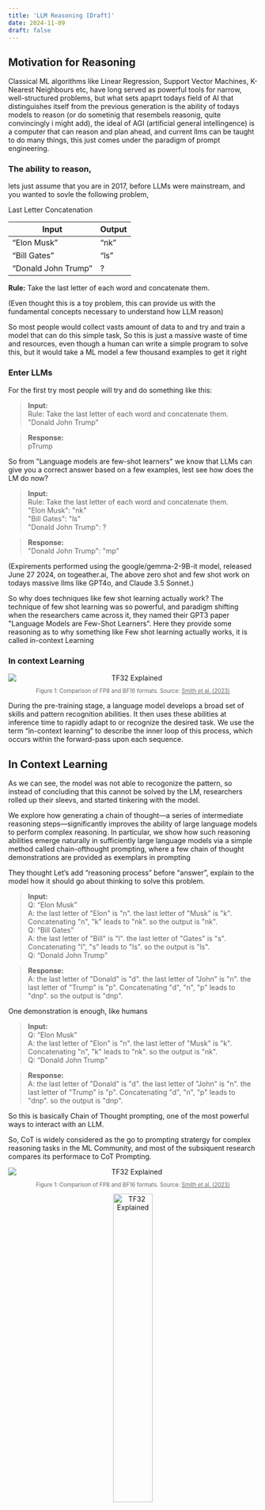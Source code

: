 ```yaml
---
title: 'LLM Reasoning [Draft]'
date: 2024-11-09
draft: false
---
```

## Motivation for Reasoning

Classical ML algorithms like Linear Regression, Support Vector Machines, K- Nearest Neighbours etc, have long served as powerful tools for narrow, well-structured problems, but what sets apaprt todays field of AI that distinguishes itself from the previous generation is the ability of todays models to reason (or do sometinig that resembels reasonig, quite convincingly i might add), the ideal of AGI (artificial general intellingence) is a computer that can reason and plan ahead, and current llms can be taught to do many things, this just comes under the paradigm of prompt engineering.

### The ability to reason, 

lets just assume that you are in 2017, before LLMs were mainstream, and you wanted to sovle the following problem, 

Last Letter Concatenation

| Input               | Output |
|---------------------|--------|
| “Elon Musk”         | “nk”   |
| “Bill Gates”        | “ls”   |
| “Donald John Trump” | ?      |

**Rule:** Take the last letter of each word and concatenate them.

(Even thought this is a toy problem, this can provide us with the fundamental concepts necessary to understand how LLM reason)

So most people would collect vasts amount of data to and try and train a model that can do this simple task, So this is just a massive waste of time and resources, even though a human can write a simple program to solve this, but it would take a ML model a few thousand examples to get it right

### Enter LLMs

For the first try most people will try and do something like this:

> **Input:**  
> Rule: Take the last letter of each word and concatenate them.  
> "Donald John Trump"

> **Response:**  
> pTrump

So from "Language models are few-shot learners" we know that LLMs can give you a correct answer based on a few examples, lest see how does the LM do now?

> **Input:**  
> Rule: Take the last letter of each word and concatenate them.  
> "Elon Musk": "nk" <br>
> "Bill Gates": "ls" <br>
> "Donald John Trump": ?

> **Response:**  
> "Donald John Trump": "mp"

(Expirements performed using the google/gemma-2-9B-it model, released June 27 2024, on togeather.ai, The above zero shot and few shot work on todays massive llms like GPT4o, and Claude 3.5 Sonnet.)

So why does techniques like few shot learning actually work? 
The technique of few shot learning was so powerful, and paradigm shifting when the researchers came across it, they named their GPT3 paper "Language Models are Few-Shot Learners". Here they provide some reasoning as to why something like Few shot learning actually works, it is called in-context Learning

### In context Learning

<div style="text-align: center;">
  <img src="/images/proompt/gpt3.png" alt="TF32 Explained" style="display: block; margin: 0 auto;">
<p style="font-size: 0.8em; color: rgba(0, 0, 0, 0.6);">
  Figure 1: Comparison of FP8 and BF16 formats. Source: 
  <a href="https://arxiv.org/abs/xxxx.xxxxx" style="color: rgba(0, 0, 0, 0.6);">Smith et al. (2023)</a>
</p>
</div>

During the pre-training stage, a language model develops a broad set of skills and pattern recognition abilities. It then uses these abilities at inference time to rapidly adapt to or recognize the desired task. We use the term “in-context learning” to describe the inner loop of this process, which occurs within the forward-pass upon each sequence.

## In Context Learning

As we can see, the model was not able to recogonize the pattern, so instead of concluding that this cannot be solved by the LM, researchers rolled up their sleevs, and started tinkering with the model.

We explore how generating a chain of thought—a series of intermediate reasoning
steps—significantly improves the ability of large language models to perform
complex reasoning. In particular, we show how such reasoning abilities emerge
naturally in sufficiently large language models via a simple method called chain-ofthought prompting, where a few chain of thought demonstrations are provided as
exemplars in prompting

They thought Let’s add “reasoning process” before “answer”, explain to the model how it should go about thinking to solve this problem.

> **Input:**  
> Q: “Elon Musk” <br>
> A: the last letter of "Elon" is "n". the last letter of "Musk" is "k". Concatenating "n", "k"
> leads to "nk". so the output is "nk". <br>
> Q: “Bill Gates” <br>
> A: the last letter of "Bill" is "l". the last letter of "Gates" is "s". Concatenating "l", "s" leads
> to "ls". so the output is "ls". <br>
> Q: “Donald John Trump"

> **Response:**  
> A: the last letter of "Donald" is "d". the last letter of "John" is "n". the last letter of "Trump" is "p". Concatenating "d", "n", "p" leads to "dnp". so the output is "dnp".



One demonstration is enough, like humans
> **Input:**  
> Q: “Elon Musk” <br>
> A: the last letter of "Elon" is "n". the last letter of "Musk" is "k". Concatenating "n", "k"
> leads to "nk". so the output is "nk". <br>
> Q: “Donald John Trump"

> **Response:**  
> A: the last letter of "Donald" is "d". the last letter of "John" is "n". the last letter of "Trump" is "p". Concatenating "d", "n", "p" leads to "dnp". so the output is "dnp".

So this is basically Chain of Thought prompting, one of the most powerful ways to interact with an LLM.

So, CoT is widely considered as the go to prompting stratergy for complex reasoning tasks in the ML Community, and most of the subsiquent research compares its performace to CoT Prompting.

<div style="text-align: center;">
  <img src="/images/proompt/cot_basic.png" alt="TF32 Explained" style="display: block; margin: 0 auto;">
<p style="font-size: 0.8em; color: rgba(0, 0, 0, 0.6);">
  Figure 1: Comparison of FP8 and BF16 formats. Source: 
  <a href="https://arxiv.org/abs/xxxx.xxxxx" style="color: rgba(0, 0, 0, 0.6);">Smith et al. (2023)</a>
</p>
</div>

<div style="text-align: center;">
  <img src="/images/proompt/cot_benchmark.png" alt="TF32 Explained" style="display: block; margin: 0 auto; width: 40%;">
<p style="font-size: 0.8em; color: rgba(0, 0, 0, 0.6);">
  Figure 1: Comparison of FP8 and BF16 formats. Source: 
  <a href="https://arxiv.org/abs/xxxx.xxxxx" style="color: rgba(0, 0, 0, 0.6);">Smith et al. (2023)</a>
</p>
</div>

<div style="text-align: center;">
  <img src="/images/proompt/cot_prompts.png" alt="TF32 Explained" style="display: block; margin: 0 auto;">
<p style="font-size: 0.8em; color: rgba(0, 0, 0, 0.6);">
  Figure 1: Comparison of FP8 and BF16 formats. Source: 
  <a href="https://arxiv.org/abs/xxxx.xxxxx" style="color: rgba(0, 0, 0, 0.6);">Smith et al. (2023)</a>
</p>
</div>

## Let’s think step by step

"Prompt Programming for Large Language Models: Beyond the Few-Shot Paradigm", i think this paper is gulty of giving prompot engineeering the bad rep it has in the research community, just by inserting coluns in place of arrows for language translation and by using, terms like 

> A French phrase is provided: source_phrase
The masterful French translator flawlessly
translates the phrase into English:

this definitely didnt help the research community, i think they were a bit mad, cause simple dumb prompts were working wonders, and the $300k prompt engineer memes came flooding in, i wnat to look at the merits of this research...



<div style="text-align: center;">
  <img src="/images/proompt/zero_shot_cot.png" alt="TF32 Explained" style="display: block; margin: 0 auto;">
<p style="font-size: 0.8em; color: rgba(0, 0, 0, 0.6);">
  Figure 1: Comparison of FP8 and BF16 formats. Source: 
  <a href="https://arxiv.org/abs/xxxx.xxxxx" style="color: rgba(0, 0, 0, 0.6);">Smith et al. (2023)</a>
</p>
</div>

<div style="text-align: center;">
  <img src="/images/proompt/zero_shot_cot_scaling.png" alt="TF32 Explained" style="display: block; margin: 0 auto;">
<p style="font-size: 0.8em; color: rgba(0, 0, 0, 0.6);">
  Figure 1: Comparison of FP8 and BF16 formats. Source: 
  <a href="https://arxiv.org/abs/xxxx.xxxxx" style="color: rgba(0, 0, 0, 0.6);">Smith et al. (2023)</a>
</p>
</div>

<div style="text-align: center;">
  <img src="/images/proompt/zero_shot_cot_pipeline.png" alt="TF32 Explained" style="display: block; margin: 0 auto;">
<p style="font-size: 0.8em; color: rgba(0, 0, 0, 0.6);">
  Figure 1: Comparison of FP8 and BF16 formats. Source: 
  <a href="https://arxiv.org/abs/xxxx.xxxxx" style="color: rgba(0, 0, 0, 0.6);">Smith et al. (2023)</a>
</p>
</div>

These are some of the fundamentals that you need to know, now Look at some of the latest Research in advanced Reasoning capabilities

# A Look at some of the latest Research in advanced Reasoning capabilities

Chain of Thought reasoning and Zero-Shot Chain of thought reasoning, are common ways people try to get most out of the models, now lets look at some of the latest research in Prompting and reasoning that came out over the last couple of years.

## 1. SELF-CONSISTENCY IMPROVES CHAIN OF THOUGHT REASONING IN LANGUAGE MODELS (Mar 23)

Self-consistency can be thought of as an, advanced decoding stratergy, i you want to learn some the fundamentals of decoding in language models, you can refer to my post: Decoding in LMs.
Self consistency involves sampling a diverse set of solutions for a particualr answer,  Self-consistency is compatible with most existing sampling algorithms, including temperature sampling , top-k sampling , and nucleus sampling.

<div style="text-align: center;">
  <img src="/images/proompt/self_con_basic.png" alt="TF32 Explained" style="display: block; margin: 0 auto;">
<p style="font-size: 0.8em; color: rgba(0, 0, 0, 0.6);">
  Figure 1: Comparison of FP8 and BF16 formats. Source: 
  <a href="https://arxiv.org/abs/xxxx.xxxxx" style="color: rgba(0, 0, 0, 0.6);">Smith et al. (2023)</a>
</p>
</div>

The idea is quite simple, you sample multiple outputs, and the answer which has more concensus is chosen as the answer, as in the above figure $18, occurs 2 out of three times, so this is the answer, but how do you decide which answer to present to the user, the first or the third one? This leads to and important question that we face in LLMs, how do you compare two correct answers, in situation of reasoning, it might be better to present the longer of the two answers, as it might have a more indepth reasoning, but this might not always be correct, so we generally use the answer with the higher normalized probability by the output length.

In Table 1, we show the test accuracy over a set of reasoning tasks by using different answer aggregation strategies. In addition to majority vote, one can also weight each $(r_i, a_i)$ by $P(r_i, a_i \mid \text{prompt, question})$ when aggregating the answers. Note to compute $P(r_i, a_i \mid \text{prompt, question})$, we can either take the unnormalized probability of the model generating $(r_i, a_i)$ given ($\text{prompt, question}$), or we can normalize the conditional probability by the output length (Brown et al., 2020), i.e.,

$$
P(r_i, a_i \mid \text{prompt, question}) = \exp \left( \frac{1}{K} \sum_{k=1}^{K} \log P(t_k \mid \text{prompt, question}, t_1, \ldots, t_{k-1}) \right),
$$

where $\log P(t_k \mid \text{prompt, question}, t_1, \ldots, t_{k-1})$ is the log probability of generating the $k$-th token $t_k$ in $(r_i, a_i)$ conditioned on the previous tokens, and $K$ is the total number of tokens in $(r_i, a_i)$. 

In Table 1, we show that taking the "unweighted sum", i.e., taking a majority vote directly over $a_i$ yields a very similar accuracy as aggregating using the "normalized weighted sum". We took a closer look at the model's output probabilities and found this is because for each $(r_i, a_i)$, the normalized conditional probabilities $P(r_i, a_i \mid \text{prompt, question})$ are quite close to each other, i.e., the language model regards those generations as "similarly likely".

Additionally, when aggregating the answers, the results in Table 1 show that the "normalized" weighted sum (i.e., Equation 1) yields a much higher accuracy compared to its unnormalized counterpart. For completeness, in Table 1 we also report the results by taking a "weighted average", i.e., each $a$ gets a score of its weighted sum divided by $\sum_{i=1}^{m} \mathbb{1}(a_i = a)$, which results in a much worse performance.


## 7. UNIVERSAL SELF-CONSISTENCY FOR LARGE LANGUAGE MODEL GENERATION (Nov 23)

self-consistency can only be applied to tasks where the final answer
can be aggregated via exact match, e.g., a single number for math problems.

To address this major limitation of self-consistency, we propose Universal Self-Consistency (USC)
to support various applications, especially free-form generation tasks. Specifically, given multiple
candidate responses, USC simply calls the LLM to select the most consistent response among them
as the final output.

The above Self-Consistency frame work is a bit rigid, cause you need the final answer and the best response is determined based on which final answer occurs the most amount of times, but what about problems like text summarization or code generation or open ended quesition answering, wher it is quite difficult to get consistency among different anwers, to remedy this the researchers introduced Universal Self consistency.

This is the first time we are encountering lms evaluating their own generation, this will be a recurring theme among various approaches to prompt engineering, and at the end i will discuss some limitations of llms evaluation their own work, that you should be aware of..

<div style="text-align: center;">
  <img src="/images/proompt/usc_basic.png" alt="TF32 Explained" style="display: block; margin: 0 auto;">
<p style="font-size: 0.8em; color: rgba(0, 0, 0, 0.6);">
  Figure 1: Comparison of FP8 and BF16 formats. Source: 
  <a href="https://arxiv.org/abs/xxxx.xxxxx" style="color: rgba(0, 0, 0, 0.6);">Smith et al. (2023)</a>
</p>
</div>

<div style="text-align: center;">
  <img src="/images/proompt/usc_example.png" alt="TF32 Explained" style="display: block; margin: 0 auto;">
<p style="font-size: 0.8em; color: rgba(0, 0, 0, 0.6);">
  Figure 1: Comparison of FP8 and BF16 formats. Source: 
  <a href="https://arxiv.org/abs/xxxx.xxxxx" style="color: rgba(0, 0, 0, 0.6);">Smith et al. (2023)</a>
</p>
</div>

<div style="text-align: center;">
  <img src="/images/proompt/usc_stat.png" alt="TF32 Explained" style="display: block; margin: 0 auto;">
<p style="font-size: 0.8em; color: rgba(0, 0, 0, 0.6);">
  Figure 1: Comparison of FP8 and BF16 formats. Source: 
  <a href="https://arxiv.org/abs/xxxx.xxxxx" style="color: rgba(0, 0, 0, 0.6);">Smith et al. (2023)</a>
</p>
</div>

## 6. Chain-of-Thought Reasoning without Prompting 

This is another cool approach, this research is from Google Deepmind, and the researchers behind it are some of the most pieonering in the field of NLP, they 

> We investigate whether pre-trained language models inherently possess reasoning capabilities, without
explicit prompts or human intervention.


<div style="text-align: center;">
  <img src="/images/proompt/cot_without_prompting.png" alt="TF32 Explained" style="display: block; margin: 0 auto;">
<p style="font-size: 0.8em; color: rgba(0, 0, 0, 0.6);">
  Figure 1: Comparison of FP8 and BF16 formats. Source: 
  <a href="https://arxiv.org/abs/xxxx.xxxxx" style="color: rgba(0, 0, 0, 0.6);">Smith et al. (2023)</a>
</p>
</div>

<div style="text-align: center;">
  <img src="/images/proompt/cot_without_prompting_example.png" alt="TF32 Explained" style="display: block; margin: 0 auto;">
<p style="font-size: 0.8em; color: rgba(0, 0, 0, 0.6);">
  Figure 1: Comparison of FP8 and BF16 formats. Source: 
  <a href="https://arxiv.org/abs/xxxx.xxxxx" style="color: rgba(0, 0, 0, 0.6);">Smith et al. (2023)</a>
</p>
</div>

<div style="text-align: center;">
  <img src="/images/proompt/cot_without_prompting_sample.png" alt="TF32 Explained" style="display: block; margin: 0 auto;">
<p style="font-size: 0.8em; color: rgba(0, 0, 0, 0.6);">
  Figure 1: Comparison of FP8 and BF16 formats. Source: 
  <a href="https://arxiv.org/abs/xxxx.xxxxx" style="color: rgba(0, 0, 0, 0.6);">Smith et al. (2023)</a>
</p>
</div>

<div style="text-align: center;">
  <img src="/images/proompt/cot_without_prompting_bench.png" alt="TF32 Explained" style="display: block; margin: 0 auto;">
<p style="font-size: 0.8em; color: rgba(0, 0, 0, 0.6);">
  Figure 1: Comparison of FP8 and BF16 formats. Source: 
  <a href="https://arxiv.org/abs/xxxx.xxxxx" style="color: rgba(0, 0, 0, 0.6);">Smith et al. (2023)</a>
</p>
</div>



## 8. LARGE LANGUAGE MODELS AS ANALOGICAL REASONERS ✅

<div style="text-align: center;">
  <img src="/images/proompt/ar_basic.png" alt="TF32 Explained" style="display: block; margin: 0 auto;">
<p style="font-size: 0.8em; color: rgba(0, 0, 0, 0.6);">
  Figure 1: Comparison of FP8 and BF16 formats. Source: 
  <a href="https://arxiv.org/abs/xxxx.xxxxx" style="color: rgba(0, 0, 0, 0.6);">Smith et al. (2023)</a>
</p>
</div>

<div style="text-align: center;">
  <img src="/images/proompt/ar_bench.png" alt="TF32 Explained" style="display: block; margin: 0 auto;">
<p style="font-size: 0.8em; color: rgba(0, 0, 0, 0.6);">
  Figure 1: Comparison of FP8 and BF16 formats. Source: 
  <a href="https://arxiv.org/abs/xxxx.xxxxx" style="color: rgba(0, 0, 0, 0.6);">Smith et al. (2023)</a>
</p>
</div>

<div style="text-align: center;">
  <img src="/images/proompt/ar_example.png" alt="TF32 Explained" style="display: block; margin: 0 auto;">
<p style="font-size: 0.8em; color: rgba(0, 0, 0, 0.6);">
  Figure 1: Comparison of FP8 and BF16 formats. Source: 
  <a href="https://arxiv.org/abs/xxxx.xxxxx" style="color: rgba(0, 0, 0, 0.6);">Smith et al. (2023)</a>
</p>
</div>

## 11. LEAST-TO-MOST PROMPTING ENABLES COMPLEX REASONING IN LARGE LANGUAGE MODELS ✅

Chain-of-thought prompting has demonstrated remarkable performance on various natural language reasoning tasks. However, it tends to perform poorly on
tasks which requires solving problems harder than the exemplars shown in the
prompts.

The key idea in this strategy is to break down a complex problem into a series of simpler subproblems
and then solve them in sequence.

<div style="text-align: center;">
  <img src="/images/proompt/least_to_most_basic.png" alt="TF32 Explained" style="display: block; margin: 0 auto;">
<p style="font-size: 0.8em; color: rgba(0, 0, 0, 0.6);">
  Figure 1: Comparison of FP8 and BF16 formats. Source: 
  <a href="https://arxiv.org/abs/xxxx.xxxxx" style="color: rgba(0, 0, 0, 0.6);">Smith et al. (2023)</a>
</p>
</div>

<div style="text-align: center;">
  <img src="/images/proompt/least_to_most_bench.png" alt="TF32 Explained" style="display: block; margin: 0 auto;">
<p style="font-size: 0.8em; color: rgba(0, 0, 0, 0.6);">
  Figure 1: Comparison of FP8 and BF16 formats. Source: 
  <a href="https://arxiv.org/abs/xxxx.xxxxx" style="color: rgba(0, 0, 0, 0.6);">Smith et al. (2023)</a>
</p>
</div>

## 10. COMPOSITIONAL SEMANTIC PARSING WITH LARGE LANGUAGE MODELS

<div style="text-align: center;">
  <img src="/images/proompt/csp_1.png" alt="TF32 Explained" style="display: block; margin: 0 auto;">
<p style="font-size: 0.8em; color: rgba(0, 0, 0, 0.6);">
  Figure 1: Comparison of FP8 and BF16 formats. Source: 
  <a href="https://arxiv.org/abs/xxxx.xxxxx" style="color: rgba(0, 0, 0, 0.6);">Smith et al. (2023)</a>
</p>
</div>

<div style="text-align: center;">
  <img src="/images/proompt/csp_2.png" alt="TF32 Explained" style="display: block; margin: 0 auto;">
<p style="font-size: 0.8em; color: rgba(0, 0, 0, 0.6);">
  Figure 1: Comparison of FP8 and BF16 formats. Source: 
  <a href="https://arxiv.org/abs/xxxx.xxxxx" style="color: rgba(0, 0, 0, 0.6);">Smith et al. (2023)</a>
</p>
</div>

<div style="text-align: center;">
  <img src="/images/proompt/csp_3.png" alt="TF32 Explained" style="display: block; margin: 0 auto;">
<p style="font-size: 0.8em; color: rgba(0, 0, 0, 0.6);">
  Figure 1: Comparison of FP8 and BF16 formats. Source: 
  <a href="https://arxiv.org/abs/xxxx.xxxxx" style="color: rgba(0, 0, 0, 0.6);">Smith et al. (2023)</a>
</p>
</div>

## TAKE A STEP BACK: EVOKING REASONING VIA ABSTRACTION IN LARGE LANGUAGE MODELS

<div style="text-align: center;">
  <img src="/images/proompt/take_a_step_back_basic.png" alt="TF32 Explained" style="display: block; margin: 0 auto;">
<p style="font-size: 0.8em; color: rgba(0, 0, 0, 0.6);">
  Figure 1: Comparison of FP8 and BF16 formats. Source: 
  <a href="https://arxiv.org/abs/xxxx.xxxxx" style="color: rgba(0, 0, 0, 0.6);">Smith et al. (2023)</a>
</p>
</div>

## Re-Reading Improves Reasoning in Large Language Models

A quite simple but elegant idea, 

<div style="text-align: center;">
  <img src="/images/proompt/re_basic.png" alt="TF32 Explained" style="display: block; margin: 0 auto;">
<p style="font-size: 0.8em; color: rgba(0, 0, 0, 0.6);">
  Figure 1: Comparison of FP8 and BF16 formats. Source: 
  <a href="https://arxiv.org/abs/xxxx.xxxxx" style="color: rgba(0, 0, 0, 0.6);">Smith et al. (2023)</a>
</p>
</div>

# Limitations

Till Now we have looked, what LLMs can do with proper prompting techniques,  


## 4. Large Language Models Can Be Easily Distracted by Irrelevant Context ✅

Prompting large language models performs decently well in a variety of domains However, for most of theses evaluation benchmarks, all the information provided in the problem description is relevant to the problem solution, as the problems in exams. This is different from real-world situations, where problems usually come with several pieces of contextually related information, which may or may not be relevant to the problems that we want to solve. We have to identify what information is actually necessary during solving those
problems. 

## 5. LARGE LANGUAGE MODELS CANNOT SELF-CORRECT REASONING YET ✅

## Self-Refine: Iterative Refinement with Self-Feedback

## Reflexion: Language Agents with Verbal Reinforcement Learning

## 3. TEACHING LARGE LANGUAGE MODELS TO SELFDEBUG

## 2. Premise Order Matters in Reasoning with Large Language Models ✅

## Do Language Models Know When They’re Hallucinating References?

# Prompt Templates

This is also a fundamental thing that prompt engineers need to understand, lets just look at the open ai template, will not discuss this in greater detail, cause not that intresting, ill provide references for LLama and Anthropic prompt templates.






























# New Stuff

## Motivation for Reasoning

I've dedicated significant time and effort to studying classical machine learning algorithms like Linear Regression, Support Vector Machines, and K-Nearest Neighbors. However, what sets today's field of AI apart from previous generations is the ability of modern models to reason—or do something that convincingly resembles reasoning. The ideal of Artificial General Intelligence (AGI) envisions a computer that can reason and plan ahead. Current large language models (LLMs) can be taught to perform a wide variety of tasks, primarily through the paradigm of prompt engineering.

The ability to reason is transformative. Let’s imagine it’s 2020, before LLMs became mainstream, and you want to solve the following problem:

### Last Letter Concatenation

| Input          | Output |
|----------------|--------|
| “Elon Musk”    | “nk”   |
| “Bill Gates”   | “ls”   |
| “Barack Obama” | ?      |

**Rule:** Take the last letter of each word and concatenate them.

Even though this is a toy problem, it provides fundamental concepts necessary to understand how LLMs reason. Most people would collect vast amounts of data and try to train a model to perform this simple task. This approach is a massive waste of time and resources, as a human can write a simple program to solve it. In contrast, an ML model might require thousands of examples to get it right.

### Enter LLMs

From the paper "Language Models are Few-Shot Learners," we know that LLMs can provide correct answers based on just a few examples. Let’s see how ChatGPT handles the problem:

Initially, the model might not recognize the pattern. Instead of concluding that the task cannot be solved by the LM, researchers enhanced the model by introducing a "reasoning process" before the answer.

**Example:**

**Q:** “Elon Musk”  
**A:** The last letter of "Elon" is "n." The last letter of "Musk" is "k." Concatenating "n" and "k" leads to "nk." So, the output is "nk."

**Q:** “Bill Gates”  
**A:** The last letter of "Bill" is "l." The last letter of "Gates" is "s." Concatenating "l" and "s" leads to "ls." So, the output is "ls."

**Q:** “Barack Obama”  
**A:** The last letter of "Barack" is "k." The last letter of "Obama" is "a." Concatenating "k" and "a" leads to "ka." So, the output is "ka."

One demonstration is enough, much like it is for humans.

**Example:**

**Q:** “Elon Musk”  
**A:** The last letter of "Elon" is "n." The last letter of "Musk" is "k." Concatenating "n" and "k" leads to "nk." So, the output is "nk."

**Q:** “Barack Obama”  
**A:** The last letter of "Barack" is "k." The last letter of "Obama" is "a." Concatenating "k" and "a" leads to "ka." So, the output is "ka."

This approach achieves 100% accuracy with only one demonstration example. This is essentially Chain-of-Thought prompting, one of the most powerful ways to interact with an LLM.

## Language Models are Few-Shot Learners

Let’s move away from this toy example and examine one of the seminal papers in AI, "Language Models are Few-Shot Learners" (commonly referred to as the GPT-3 paper). This paper introduces terms like "in-context learning" and provides examples of few-shot and zero-shot learning, highlighting how they differ from fine-tuning.

### In-Context Learning

![In-Context Learning Diagram](image_link)

**A Better Explanation:**

During unsupervised pre-training, a language model develops a broad set of skills and pattern recognition abilities. It then uses these abilities at inference time to rapidly adapt to or recognize the desired task. We use the term “in-context learning” to describe the inner loop of this process, which occurs within the forward pass upon each sequence. The sequences in this diagram are not intended to represent the data a model would see during pre-training but are meant to show that there are sometimes repeated sub-tasks embedded within a single sequence.

### Zero-Shot, One-Shot, and Few-Shot Learning, Contrasted with Traditional Fine-Tuning

![Learning Paradigms Diagram](image_link)

Let’s look at the difference in performance observed by researchers:

![Performance Comparison](performance_image_link)

Few-shot learning with around 10 examples provides the best results.

## Chain-of-Thought Prompting

These fundamentals are essential for everyone to understand. Let’s explore some of the other pioneering work in the field.

The paper "Prompt Programming for Large Language Models: Beyond the Few-Shot Paradigm" is partly to blame for the bad reputation prompt engineering has in the research community. By inserting colons in place of arrows for language translation and using terms like:

> A French phrase is provided: source_phrase  
> The masterful French translator flawlessly translates the phrase into English:

This approach didn’t help the research community. Simple, straightforward prompts were working wonders, leading to memes about $300k prompt engineers flooding in. I want to examine the merits of this research...

### Unsupervised Chain-of-Thought Prompting

*To be continued...*

---

I'm working on a blog about prompt engineering, and this is my initial draft. I've made several improvements, particularly in the opening paragraph, while maintaining the original tone and intent. Let me know if you have any further suggestions or areas you'd like to refine!



# Drafts

## Language Models are Few-Shot Learners

So now that we have be motivated and suffiently familiar with zero shot, few shot and CoT prompting, lets look at some more important concepts, and try and understand why techniques like Few shot prompting work. Lets move away from this toy Example and look at one of the seminal papers in the field of AI, "Language Models are Few-Shot Learners", (more commonly reffered to as the GPT-3 paper). Here they introduce terms like "in-context learnign" and provided examples of few shot and zero shot learnign and how it differs from finetuning.

### In-context learnign

<img>

a better explanation
 

### Zero-shot, one-shot and few-shot, contrasted with traditional fine-tuning

<img>

So, lest look at the difference in performance the researchers observed, 

<img>

So, few shot with around 10 examples provide the best results.

## Chain-of-Thought Prompting

so the above are the fundamentals that every-one need to understand, lets look at some of the other pienoering work..

## 2. Tree of Thoughts: Deliberate Problem Solving with Large Language Models ✅ (own post, quite comples and requires code)